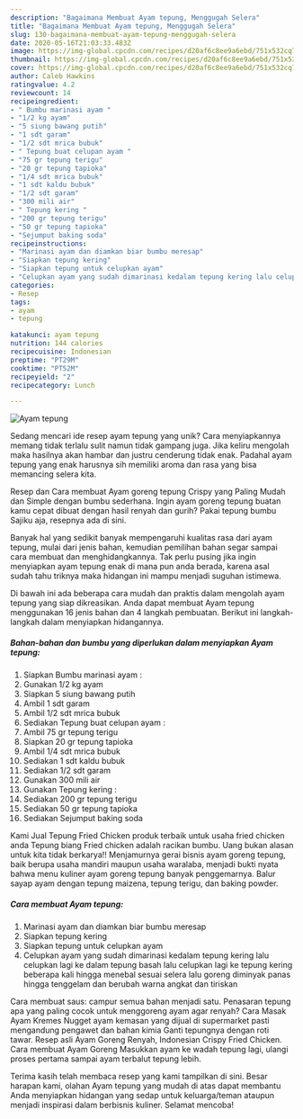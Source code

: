 ```yaml
---
description: "Bagaimana Membuat Ayam tepung, Menggugah Selera"
title: "Bagaimana Membuat Ayam tepung, Menggugah Selera"
slug: 130-bagaimana-membuat-ayam-tepung-menggugah-selera
date: 2020-05-16T21:03:33.483Z
image: https://img-global.cpcdn.com/recipes/d20af6c8ee9a6ebd/751x532cq70/ayam-tepung-foto-resep-utama.jpg
thumbnail: https://img-global.cpcdn.com/recipes/d20af6c8ee9a6ebd/751x532cq70/ayam-tepung-foto-resep-utama.jpg
cover: https://img-global.cpcdn.com/recipes/d20af6c8ee9a6ebd/751x532cq70/ayam-tepung-foto-resep-utama.jpg
author: Caleb Hawkins
ratingvalue: 4.2
reviewcount: 14
recipeingredient:
- " Bumbu marinasi ayam "
- "1/2 kg ayam"
- "5 siung bawang putih"
- "1 sdt garam"
- "1/2 sdt mrica bubuk"
- " Tepung buat celupan ayam "
- "75 gr tepung terigu"
- "20 gr tepung tapioka"
- "1/4 sdt mrica bubuk"
- "1 sdt kaldu bubuk"
- "1/2 sdt garam"
- "300 mili air"
- " Tepung kering "
- "200 gr tepung terigu"
- "50 gr tepung tapioka"
- "Sejumput baking soda"
recipeinstructions:
- "Marinasi ayam dan diamkan biar bumbu meresap"
- "Siapkan tepung kering"
- "Siapkan tepung untuk celupkan ayam"
- "Celupkan ayam yang sudah dimarinasi kedalam tepung kering lalu celupkan lagi ke dalam tepung basah lalu celupkan lagi ke tepung kering beberapa kali hingga menebal sesuai selera lalu goreng diminyak panas hingga tenggelam dan berubah warna angkat dan tiriskan"
categories:
- Resep
tags:
- ayam
- tepung

katakunci: ayam tepung 
nutrition: 144 calories
recipecuisine: Indonesian
preptime: "PT29M"
cooktime: "PT52M"
recipeyield: "2"
recipecategory: Lunch

---
```



![Ayam tepung](https://img-global.cpcdn.com/recipes/d20af6c8ee9a6ebd/751x532cq70/ayam-tepung-foto-resep-utama.jpg)

Sedang mencari ide resep ayam tepung yang unik? Cara menyiapkannya memang tidak terlalu sulit namun tidak gampang juga. Jika keliru mengolah maka hasilnya akan hambar dan justru cenderung tidak enak. Padahal ayam tepung yang enak harusnya sih memiliki aroma dan rasa yang bisa memancing selera kita.

Resep dan Cara membuat Ayam goreng tepung Crispy yang Paling Mudah dan Simple dengan bumbu sederhana. Ingin ayam goreng tepung buatan kamu cepat dibuat dengan hasil renyah dan gurih? Pakai tepung bumbu Sajiku aja, resepnya ada di sini.

Banyak hal yang sedikit banyak mempengaruhi kualitas rasa dari ayam tepung, mulai dari jenis bahan, kemudian pemilihan bahan segar sampai cara membuat dan menghidangkannya. Tak perlu pusing jika ingin menyiapkan ayam tepung enak di mana pun anda berada, karena asal sudah tahu triknya maka hidangan ini mampu menjadi suguhan istimewa.


Di bawah ini ada beberapa cara mudah dan praktis dalam mengolah ayam tepung yang siap dikreasikan. Anda dapat membuat Ayam tepung menggunakan 16 jenis bahan dan 4 langkah pembuatan. Berikut ini langkah-langkah dalam menyiapkan hidangannya.

<!--inarticleads1-->

##### Bahan-bahan dan bumbu yang diperlukan dalam menyiapkan Ayam tepung:

1. Siapkan  Bumbu marinasi ayam :
1. Gunakan 1/2 kg ayam
1. Siapkan 5 siung bawang putih
1. Ambil 1 sdt garam
1. Ambil 1/2 sdt mrica bubuk
1. Sediakan  Tepung buat celupan ayam :
1. Ambil 75 gr tepung terigu
1. Siapkan 20 gr tepung tapioka
1. Ambil 1/4 sdt mrica bubuk
1. Sediakan 1 sdt kaldu bubuk
1. Sediakan 1/2 sdt garam
1. Gunakan 300 mili air
1. Gunakan  Tepung kering :
1. Sediakan 200 gr tepung terigu
1. Sediakan 50 gr tepung tapioka
1. Sediakan Sejumput baking soda


Kami Jual Tepung Fried Chicken produk terbaik untuk usaha fried chicken anda Tepung biang Fried chicken adalah racikan bumbu. Uang bukan alasan untuk kita tidak berkarya!! Menjamurnya gerai bisnis ayam goreng tepung, baik berupa usaha mandiri maupun usaha waralaba, menjadi bukti nyata bahwa menu kuliner ayam goreng tepung banyak penggemarnya. Balur sayap ayam dengan tepung maizena, tepung terigu, dan baking powder. 

<!--inarticleads2-->

##### Cara membuat Ayam tepung:

1. Marinasi ayam dan diamkan biar bumbu meresap
1. Siapkan tepung kering
1. Siapkan tepung untuk celupkan ayam
1. Celupkan ayam yang sudah dimarinasi kedalam tepung kering lalu celupkan lagi ke dalam tepung basah lalu celupkan lagi ke tepung kering beberapa kali hingga menebal sesuai selera lalu goreng diminyak panas hingga tenggelam dan berubah warna angkat dan tiriskan


Cara membuat saus: campur semua bahan menjadi satu. Penasaran tepung apa yang paling cocok untuk menggoreng ayam agar renyah? Cara Masak Ayam Kremes Nugget ayam kemasan yang dijual di supermarket pasti mengandung pengawet dan bahan kimia Ganti tepungnya dengan roti tawar. Resep asli Ayam Goreng Renyah, Indonesian Crispy Fried Chicken. Cara membuat Ayam Goreng Masukkan ayam ke wadah tepung lagi, ulangi proses pertama sampai ayam terbalut tepung lebih. 

Terima kasih telah membaca resep yang kami tampilkan di sini. Besar harapan kami, olahan Ayam tepung yang mudah di atas dapat membantu Anda menyiapkan hidangan yang sedap untuk keluarga/teman ataupun menjadi inspirasi dalam berbisnis kuliner. Selamat mencoba!
